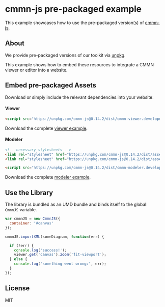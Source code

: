 # cmmn-js pre-packaged example

This example showcases how to use the pre-packaged version(s) of [cmmn-js](https://github.com/bpmn-io/cmmn-js).


## About

We provide pre-packaged versions of our toolkit via [unpkg](https://unpkg.com/cmmn-js/dist/).

This example shows how to embed these resources to integrate a CMMN viewer or editor
into a website.


## Embed pre-packaged Assets

Download or simply include the relevant dependencies into your website:

#### Viewer

```html
<script src="https://unpkg.com/cmmn-js@0.14.2/dist/cmmn-viewer.development.js"></script>
```

Download the complete [viewer example](https://rawgit.com/bpmn-io/cmmn-js-examples/master/starter/viewer.html).

#### Modeler

```html
<!-- necessary stylesheets -->
<link rel="stylesheet" href="https://unpkg.com/cmmn-js@0.14.2/dist/assets/diagram-js.css" />
<link rel="stylesheet" href="https://unpkg.com/cmmn-js@0.14.2/dist/assets/cmmn-font/css/cmmn.css" />

<script src="https://unpkg.com/cmmn-js@0.14.2/dist/cmmn-modeler.development.js"></script>
```

Download the complete [modeler example](https://rawgit.com/bpmn-io/cmmn-js-examples/master/starter/modeler.html).


## Use the Library

The library is bundled as an UMD bundle and binds itself to the global `CmmnJS`
variable.

```javascript
var cmmnJS = new CmmnJS({
  container: '#canvas'
});

cmmnJS.importXML(someDiagram, function(err) {

  if (!err) {
    console.log('success!');
    viewer.get('canvas').zoom('fit-viewport');
  } else {
    console.log('something went wrong:', err);
  }
});
```

## License

MIT
